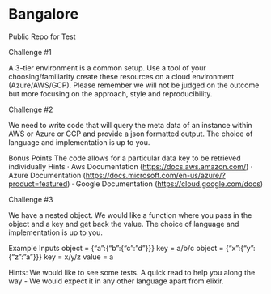 # Bangalore
Public Repo for Test


Challenge #1

A 3-tier environment is a common setup. Use a tool of your choosing/familiarity create these
resources on a cloud environment (Azure/AWS/GCP). Please remember we will not be judged
on the outcome but more focusing on the approach, style and reproducibility.


Challenge #2

We need to write code that will query the meta data of an instance within AWS or Azure or GCP
and provide a json formatted output.
The choice of language and implementation is up to you.

Bonus Points
The code allows for a particular data key to be retrieved individually
Hints
· Aws Documentation (https://docs.aws.amazon.com/)
· Azure Documentation (https://docs.microsoft.com/en-us/azure/?product=featured)
· Google Documentation (https://cloud.google.com/docs)

Challenge #3

We have a nested object. We would like a function where you pass in the object and a key and
get back the value.
The choice of language and implementation is up to you.

Example Inputs
object = {“a”:{“b”:{“c”:”d”}}}
key = a/b/c
object = {“x”:{“y”:{“z”:”a”}}}
key = x/y/z
value = a

Hints:
We would like to see some tests.
A quick read to help you along the way - We would expect it in any other language apart from
elixir.

